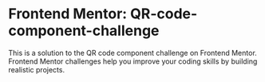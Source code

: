 # Frontend Mentor: QR-code-component-challenge
This is a solution to the QR code component challenge on Frontend Mentor. Frontend Mentor challenges help you improve your coding skills by building realistic projects.
